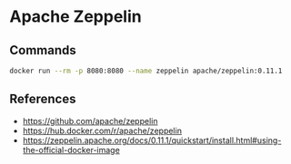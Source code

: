 # Apache Zeppelin

## Commands

```bash
docker run --rm -p 8080:8080 --name zeppelin apache/zeppelin:0.11.1
```

## References

- https://github.com/apache/zeppelin
- https://hub.docker.com/r/apache/zeppelin
- https://zeppelin.apache.org/docs/0.11.1/quickstart/install.html#using-the-official-docker-image
